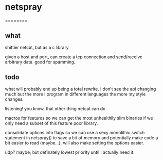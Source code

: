 # netspray
========

## what
shittier netcat, but as a c library

given a host and port, can create a tcp connection and send/receive arbitrary data. good for spamming.

## todo
what will probably end up being a total rewrite. i don't see the api changing much but the more i program in different languages the more my style changes.

listening! you know, that other thing netcat can do.

macros for features so we can get the most unhealthily slim binaries if we only need a subset of this feature poor library.

consolidate options into flags so we can use a sexy monolithic switch statement in netspray()
to save a bit of memory and potentially make code a bit easier to read (maybe...), will also make setting the options easier.

udp? maybe; but definately lowest priority until i actually need it.
